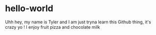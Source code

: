 # hello-world


Uhh hey, my name is Tyler and I am just tryna learn this Github thing, it's crazy yo ! I enjoy fruit pizza and chocolate milk
